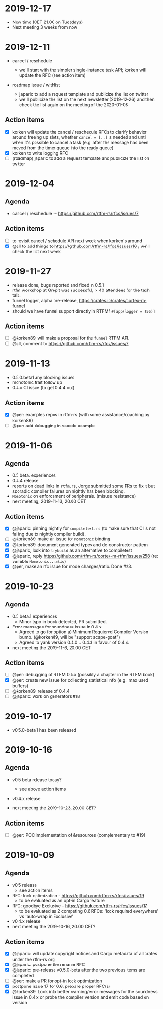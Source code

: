 # 2019-12-17

* New time (CET 21.00 on Tuesdays)
* Next meeting 3 weeks from now

# 2019-12-11

- cancel / reschedule
  - we'll start with the simpler single-instance task API; korken will update the RFC (see action item)

- roadmap issue / withlist
    - japaric to add a request template and publicize the list on twitter
    - we'll publicize the list on the next newsletter (2019-12-26) and then check the list again on the meeting of the 2020-01-08

## Action items

- [x] korken will update the cancel / reschedule RFCs to clarify behavior around freeing up slots, whether `cancel = [..]` is needed and until when it's possible to cancel a task (e.g. after the message has been moved from the timer queue into the ready queue)
- [x] korken to write logging RFC
- [ ] (roadmap) japaric to add a request template and publicize the list on twitter

# 2019-12-04

## Agenda

- cancel / reschedule -- https://github.com/rtfm-rs/rfcs/issues/7 

## Action items

- [ ] to revisit cancel / schedule API next week when korken's around
- [x] @all to add things to https://github.com/rtfm-rs/rfcs/issues/16 ; we'll check the list next week

# 2019-11-27
- release done, bugs reported and fixed in 0.5.1
- rtfm workshop at Grepit was successful, > 40 attendees for the tech talk.
- funnel logger, alpha pre-release, https://crates.io/crates/cortex-m-funnel
- should we have funnel support directly in RTFM? 
    `#[app(logger = 256)]`
    
## Action items
- [ ] @korken89, will make a proposal for the `funnel` RTFM API.
- [ ] @all, comment to  https://github.com/rtfm-rs/rfcs/issues/7 

# 2019-11-13
- 0.5.0.beta1 any blocking issues
- monotonic trait follow up
- 0.4.x CI issue (to get 0.4.4 out)

## Action items
- [x] @per: examples repos in rtfm-rs (with some assistance/coaching by korken89)
- [ ] @per: add debugging in vscode example

# 2019-11-06

## Agenda

- 0.5 beta. experiences
- 0.4.4 release
- reports on dead links in `rtfm.rs`, Jorge submitted some PRs to fix it but sporadic compiler failures on nightly has been blocking.
- `Monotonic` on enforcement of peripherals. (misuse resistance)
- next meeting, 2019-11-13, 20.00 CET

## Action items
- [x] @japaric: pinning nightly for `compiletest.rs` (to make sure that CI is not failing due to nightly compiler build).
- [ ] @korken89, make an issue for `Monotonic` binding
- [x] @korken89, document generated types and de-constructor pattern
- [x] @japaric, look into `trybuild` as an alternative to compiletest
- [x] @japaric, reply https://github.com/rtfm-rs/cortex-m-rtfm/issues/258 (re: variable `Monotonic::ratio`)
- [x] @per, make an rfc issue for mode changes/ratio. Done #23.

# 2019-10-23

## Agenda

- 0.5 beta.1 experiences
    - Minor typo in book detected, PR submitted.
- Error messages for soundness issue in 0.4.x
    - Agreed to go for option a) Minimum Requiered Compiler Version bumb. (@korken89, will be "support scape-goat")
    - Agreed to yank version 0.4.0 .. 0.4.3 in favour of 0.4.4. 
- next meeting the 2019-11-6, 20.00 CET
      

## Action items
- [ ] @per: debugging of RTFM 0.5.x (possibly a chapter in the RTFM book)
- [x] @per: create new issue for collecting statistical info (e.g., max used buffers)
- [ ] @korken89: release of 0.4.4
- [ ] @japaric: work on generators #18

# 2019-10-17

- v0.5.0-beta.1 has been released

# 2019-10-16

## Agenda

- v0.5 beta release today?
    - see above action items
- v0.4.x release
    
- next meeting the 2019-10-23, 20.00 CET?

## Action items
- [ ] @per: POC implementation of &resources (complementary to #19)

# 2019-10-09

## Agenda

- v0.5 release
  - see action items
- RFC: lock optimization - https://github.com/rtfm-rs/rfcs/issues/19
  - to be evaluated as an opt-in Cargo feature
- RFC: goodbye Exclusive - https://github.com/rtfm-rs/rfcs/issues/17
   - to be evaluated as 2 competing 0.6 RFCs: 'lock required everywhere' vs 'auto-wrap in Exclusive'
- v0.4.x release
- next meeting the 2019-10-16, 20.00 CET?

## Action items

- [x] @japaric: will update copyright notices and Cargo metadata of all crates under the rtfm-rs org
- [x] @japaric: postpone the rename RFC
- [x] @japaric: pre-release v0.5.0-beta after the two previous items are completed
- [ ] @per: make a PR for opt-in lock optimization
- [x] postpone issue 17 for 0.6, prepare proper RFC(s)
- [x] @korken89: Look into better warning/error messages for the soundness issue in 0.4.x or probe the compiler version and emit code based on version
